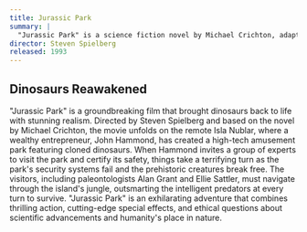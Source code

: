 ```yaml
---
title: Jurassic Park
summary: |
  "Jurassic Park" is a science fiction novel by Michael Crichton, adapted into a film directed by Steven Spielberg. It centers on the creation of a wildlife park of cloned dinosaurs and the disastrous consequences that follow.
director: Steven Spielberg
released: 1993
---
```


## Dinosaurs Reawakened

"Jurassic Park" is a groundbreaking film that brought dinosaurs back to life with stunning realism. Directed by Steven Spielberg and based on the novel by Michael Crichton, the movie unfolds on the remote Isla Nublar, where a wealthy entrepreneur, John Hammond, has created a high-tech amusement park featuring cloned dinosaurs. When Hammond invites a group of experts to visit the park and certify its safety, things take a terrifying turn as the park's security systems fail and the prehistoric creatures break free. The visitors, including paleontologists Alan Grant and Ellie Sattler, must navigate through the island's jungle, outsmarting the intelligent predators at every turn to survive. "Jurassic Park" is an exhilarating adventure that combines thrilling action, cutting-edge special effects, and ethical questions about scientific advancements and humanity's place in nature.
